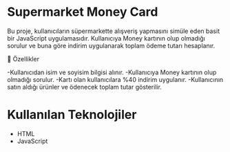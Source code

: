
# Supermarket Money Card
Bu proje, kullanıcıların süpermarkette alışveriş yapmasını simüle eden basit bir JavaScript uygulamasıdır. Kullanıcıya Money kartının olup olmadığı sorulur ve buna göre indirim uygulanarak toplam ödeme tutarı hesaplanır.

🚀 Özellikler

-Kullanıcıdan isim ve soyisim bilgisi alınır.
-Kullanıcıya Money kartının olup olmadığı sorulur.
-Kartı olan kullanıcılara %40 indirim uygulanır.
-Kullanıcının satın aldığı ürünler ve ödenecek toplam tutar gösterilir.

# Kullanılan Teknolojiler
- HTML
- JavaScript
